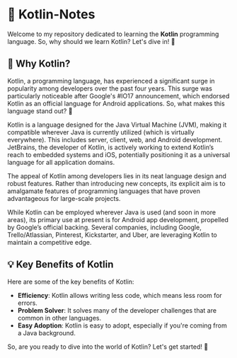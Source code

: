 # 🚀 Kotlin-Notes

Welcome to my repository dedicated to learning the **Kotlin** programming language. So, why should we learn Kotlin? Let's dive in! 🌊

## 🎯 Why Kotlin?

Kotlin, a programming language, has experienced a significant surge in popularity among developers over the past four years. This surge was particularly noticeable after Google's #IO17 announcement, which endorsed Kotlin as an official language for Android applications. So, what makes this language stand out? 🤔

Kotlin is a language designed for the Java Virtual Machine (JVM), making it compatible wherever Java is currently utilized (which is virtually everywhere). This includes server, client, web, and Android development. JetBrains, the developer of Kotlin, is actively working to extend Kotlin’s reach to embedded systems and iOS, potentially positioning it as a universal language for all application domains.

The appeal of Kotlin among developers lies in its neat language design and robust features. Rather than introducing new concepts, its explicit aim is to amalgamate features of programming languages that have proven advantageous for large-scale projects.

While Kotlin can be employed wherever Java is used (and soon in more areas), its primary use at present is for Android app development, propelled by Google’s official backing. Several companies, including Google, Trello/Atlassian, Pinterest, Kickstarter, and Uber, are leveraging Kotlin to maintain a competitive edge.

## 💡 Key Benefits of Kotlin

Here are some of the key benefits of Kotlin:

- **Efficiency**: Kotlin allows writing less code, which means less room for errors.
- **Problem Solver**: It solves many of the developer challenges that are common in other languages.
- **Easy Adoption**: Kotlin is easy to adopt, especially if you're coming from a Java background.

So, are you ready to dive into the world of Kotlin? Let's get started! 🎉

